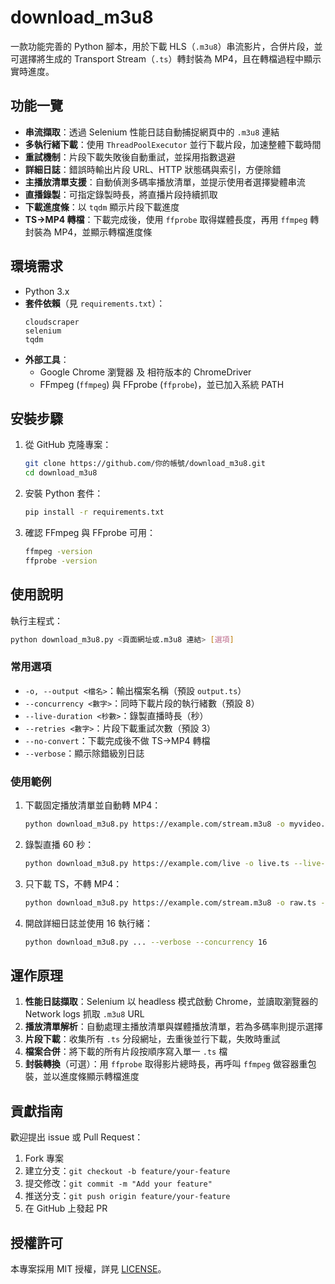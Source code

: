 ﻿# download_m3u8

一款功能完善的 Python 腳本，用於下載 HLS（`.m3u8`）串流影片，合併片段，並可選擇將生成的 Transport Stream（`.ts`）轉封裝為 MP4，且在轉檔過程中顯示實時進度。

## 功能一覽

- **串流擷取**：透過 Selenium 性能日誌自動捕捉網頁中的 `.m3u8` 連結
- **多執行緒下載**：使用 `ThreadPoolExecutor` 並行下載片段，加速整體下載時間
- **重試機制**：片段下載失敗後自動重試，並採用指數退避
- **詳細日誌**：錯誤時輸出片段 URL、HTTP 狀態碼與索引，方便除錯
- **主播放清單支援**：自動偵測多碼率播放清單，並提示使用者選擇變體串流
- **直播錄製**：可指定錄製時長，將直播片段持續抓取
- **下載進度條**：以 `tqdm` 顯示片段下載進度
- **TS→MP4 轉檔**：下載完成後，使用 `ffprobe` 取得媒體長度，再用 `ffmpeg` 轉封裝為 MP4，並顯示轉檔進度條

## 環境需求

- Python 3.x
- **套件依賴**（見 `requirements.txt`）：
  ```text
  cloudscraper
  selenium
  tqdm
  ```  
- **外部工具**：
  - Google Chrome 瀏覽器 及 相符版本的 ChromeDriver
  - FFmpeg (`ffmpeg`) 與 FFprobe (`ffprobe`)，並已加入系統 PATH

## 安裝步驟

1. 從 GitHub 克隆專案：
   ```bash
   git clone https://github.com/你的帳號/download_m3u8.git
   cd download_m3u8
   ```
2. 安裝 Python 套件：
   ```bash
   pip install -r requirements.txt
   ```
3. 確認 FFmpeg 與 FFprobe 可用：
   ```bash
   ffmpeg -version
   ffprobe -version
   ```

## 使用說明

執行主程式：
```bash
python download_m3u8.py <頁面網址或.m3u8 連結> [選項]
```

### 常用選項

- `-o, --output <檔名>`：輸出檔案名稱（預設 `output.ts`）
- `--concurrency <數字>`：同時下載片段的執行緒數（預設 8）
- `--live-duration <秒數>`：錄製直播時長（秒）
- `--retries <數字>`：片段下載重試次數（預設 3）
- `--no-convert`：下載完成後不做 TS→MP4 轉檔
- `--verbose`：顯示除錯級別日誌

### 使用範例

1. 下載固定播放清單並自動轉 MP4：
   ```bash
   python download_m3u8.py https://example.com/stream.m3u8 -o myvideo.ts
   ```

2. 錄製直播 60 秒：
   ```bash
   python download_m3u8.py https://example.com/live -o live.ts --live-duration 60
   ```

3. 只下載 TS，不轉 MP4：
   ```bash
   python download_m3u8.py https://example.com/stream.m3u8 -o raw.ts --no-convert
   ```

4. 開啟詳細日誌並使用 16 執行緒：
   ```bash
   python download_m3u8.py ... --verbose --concurrency 16
   ```

## 運作原理

1. **性能日誌擷取**：Selenium 以 headless 模式啟動 Chrome，並讀取瀏覽器的 Network logs 抓取 `.m3u8` URL
2. **播放清單解析**：自動處理主播放清單與媒體播放清單，若為多碼率則提示選擇
3. **片段下載**：收集所有 `.ts` 分段網址，去重後並行下載，失敗時重試
4. **檔案合併**：將下載的所有片段按順序寫入單一 `.ts` 檔
5. **封裝轉換**（可選）：用 `ffprobe` 取得影片總時長，再呼叫 `ffmpeg` 做容器重包裝，並以進度條顯示轉檔進度

## 貢獻指南

歡迎提出 issue 或 Pull Request：

1. Fork 專案
2. 建立分支：`git checkout -b feature/your-feature`
3. 提交修改：`git commit -m "Add your feature"`
4. 推送分支：`git push origin feature/your-feature`
5. 在 GitHub 上發起 PR

## 授權許可

本專案採用 MIT 授權，詳見 [LICENSE](LICENSE)。
